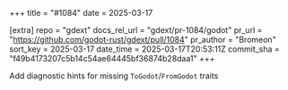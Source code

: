 +++
title = "#1084"
date = 2025-03-17

[extra]
repo = "gdext"
docs_rel_url = "gdext/pr-1084/godot"
pr_url = "https://github.com/godot-rust/gdext/pull/1084"
pr_author = "Bromeon"
sort_key = 2025-03-17
date_time = 2025-03-17T20:53:11Z
commit_sha = "f49b4173207c5b14c54ae64445bf36874b28daa1"
+++

Add diagnostic hints for missing `ToGodot`/`FromGodot` traits
